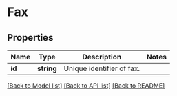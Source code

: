# Fax

## Properties
Name | Type | Description | Notes
------------ | ------------- | ------------- | -------------
**id** | **string** | Unique identifier of fax. | 

[[Back to Model list]](../README.md#documentation-for-models) [[Back to API list]](../README.md#documentation-for-api-endpoints) [[Back to README]](../README.md)


